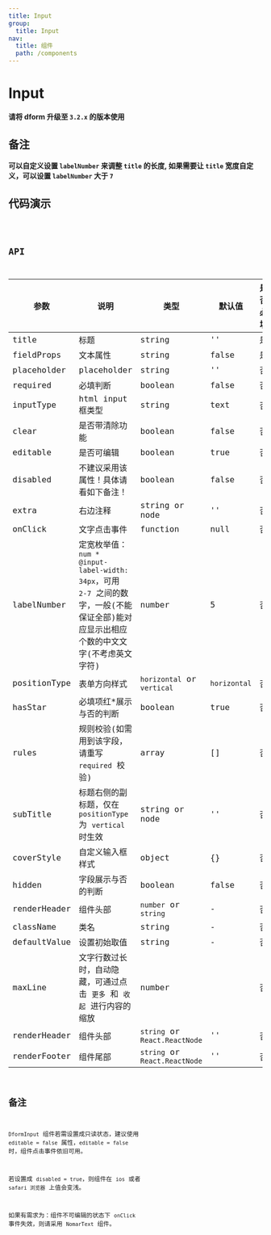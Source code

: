 ```yaml
---
title: Input
group:
  title: Input
nav:
  title: 组件
  path: /components
---
```


# Input

**请将 dform 升级至 `3.2.x` 的版本使用**

## 备注

**可以自定义设置 `labelNumber` 来调整 `title` 的长度, 如果需要让 `title` 宽度自定义，可以设置 `labelNumber` 大于 `7`**

## 代码演示

<code src="./demo/index.tsx" />

## API

| 参数         | 说明                                                                                                                                  | 类型                          | 默认值       | 是否必填 |
| ------------ | ------------------------------------------------------------------------------------------------------------------------------------- | ----------------------------- | ------------ | -------- |
| title        | 标题                                                                                                                                  | string                        | ''           | 是       |
| fieldProps   | 文本属性                                                                                                                              | string                        | false        | 是       |
| placeholder  | placeholder                                                                                                                           | string                        | ''           | 否       |
| required     | 必填判断                                                                                                                              | boolean                       | false        | 否       |
| inputType    | html input 框类型                                                                                                                     | string                        | text         | 否       |
| clear        | 是否带清除功能                                                                                                                        | boolean                       | false        | 否       |
| editable     | 是否可编辑                                                                                                                            | boolean                       | true         | 否       |
| disabled     | 不建议采用该属性！具体请看如下备注！                                                                                                  | boolean                       | false        | 否       |
| extra        | 右边注释                                                                                                                              | string or node                | ''           | 否       |
| onClick      | 文字点击事件                                                                                                                          | function                      | null         | 否       |
| labelNumber  | 定宽枚举值：`num * @input-label-width: 34px`，可用 `2-7` 之间的数字，一般(不能保证全部)能对应显示出相应个数的中文文字(不考虑英文字符) | number                        | 5            | 否       |
| positionType | 表单方向样式                                                                                                                          | `horizontal` or `vertical`    | `horizontal` | 否       |
| hasStar      | 必填项红\*展示与否的判断                                                                                                              | boolean                       | true         | 否       |
| rules        | 规则校验(如需用到该字段，请重写 `required` 校验)                                                                                      | array                         | []           | 否       |
| subTitle     | 标题右侧的副标题，仅在 `positionType` 为 `vertical` 时生效                                                                            | string or node                | ''           | 否       |
| coverStyle   | 自定义输入框样式                                                                                                                      | object                        | {}           | 否       |
| hidden       | 字段展示与否的判断                                                                                                                    | boolean                       | false        | 否       |
| renderHeader | 组件头部                                                                                                                              | `number` or `string`          | -            | 否       |
| className    | 类名                                                                                                                                  | string                        | -            | 否       |
| defaultValue | 设置初始取值                                                                                                                          | string                        | -            | 否       |
| maxLine      | 文字行数过长时，自动隐藏，可通过点击 `更多` 和 `收起` 进行内容的缩放                                                                  | number                        |              | 否       |
| renderHeader | 组件头部                                                                                                                              | `string` or `React.ReactNode` | ''           | 否       |
| renderFooter | 组件尾部                                                                                                                              | `string` or `React.ReactNode` | ''           | 否       |

## 备注

`DformInput` 组件若需设置成只读状态，建议使用 `editable = false` 属性，`editable = false` 时，组件点击事件依旧可用。

若设置成 `disabled = true`，则组件在 `ios` 或者 `safari 浏览器` 上值会变浅。

如果有需求为：组件不可编辑的状态下 `onClick` 事件失效，则请采用 `NomarText` 组件。
